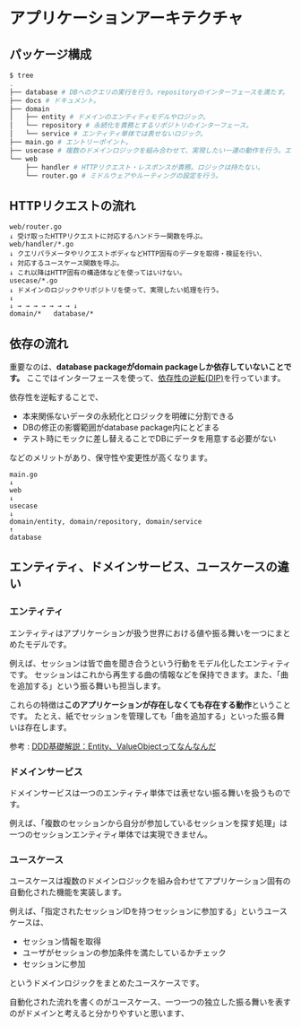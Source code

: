 # アプリケーションアーキテクチャ

## パッケージ構成

```bash
$ tree
.
├── database # DBへのクエリの実行を行う。repositoryのインターフェースを満たす。
├── docs # ドキュメント。
├── domain 
│   ├── entity # ドメインのエンティティモデルやロジック。
│   └── repository # 永続化を責務とするリポジトリのインターフェース。
│   └── service # エンティティ単体では表せないロジック。
├── main.go # エントリーポイント。
├── usecase # 複数のドメインロジックを組み合わせて、実現したい一連の動作を行う。エンドポイントと1対1対応する。
└── web
    ├── handler # HTTPリクエスト・レスポンスが責務。ロジックは持たない。
    └── router.go # ミドルウェアやルーティングの設定を行う。
```
 
## HTTPリクエストの流れ

```
web/router.go
↓ 受け取ったHTTPリクエストに対応するハンドラー関数を呼ぶ。
web/handler/*.go
↓ クエリパラメータやリクエストボディなどHTTP固有のデータを取得・検証を行い、
↓ 対応するユースケース関数を呼ぶ。
↓ これ以降はHTTP固有の構造体などを使ってはいけない。
usecase/*.go
↓ ドメインのロジックやリポジトリを使って、実現したい処理を行う。
↓
↓ → → → → → → → ↓
domain/*   database/*
``` 

## 依存の流れ

重要なのは、**database packageがdomain packageしか依存していないことです。**
ここではインターフェースを使って、[依存性の逆転(DIP)](https://medium.com/eureka-engineering/go-dependency-inversion-principle-8ffaf7854a55)を行っています。

依存性を逆転することで、

- 本来関係ないデータの永続化とロジックを明確に分割できる
- DBの修正の影響範囲がdatabase package内にとどまる
- テスト時にモックに差し替えることでDBにデータを用意する必要がない

などのメリットがあり、保守性や変更性が高くなります。

```
main.go
↓
web
↓ 
usecase
↓
domain/entity, domain/repository, domain/service
↑
database
``` 

## エンティティ、ドメインサービス、ユースケースの違い

### エンティティ
エンティティはアプリケーションが扱う世界における値や振る舞いを一つにまとめたモデルです。

例えば、セッションは皆で曲を聞き合うという行動をモデル化したエンティティです。
セッションはこれから再生する曲の情報などを保持できます。また、「曲を追加する」という振る舞いも担当します。

これらの特徴は**このアプリケーションが存在しなくても存在する動作**ということです。
たとえ、紙でセッションを管理しても「曲を追加する」といった振る舞いは存在します。
 
参考 : [DDD基礎解説：Entity、ValueObjectってなんなんだ](https://little-hands.hatenablog.com/entry/2018/12/09/entity-value-object)

### ドメインサービス

ドメインサービスは一つのエンティティ単体では表せない振る舞いを扱うものです。

例えば、「複数のセッションから自分が参加しているセッションを探す処理」は一つのセッションエンティティ単体では実現できません。

### ユースケース

ユースケースは複数のドメインロジックを組み合わせてアプリケーション固有の自動化された機能を実装します。

例えば、「指定されたセッションIDを持つセッションに参加する」というユースケースは、

- セッション情報を取得
- ユーザがセッションの参加条件を満たしているかチェック
- セッションに参加

というドメインロジックをまとめたユースケースです。

自動化された流れを書くのがユースケース、一つ一つの独立した振る舞いを表すのがドメインと考えると分かりやすいと思います、